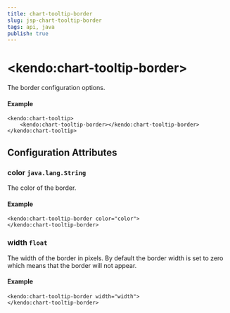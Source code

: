 ```yaml
---
title: chart-tooltip-border
slug: jsp-chart-tooltip-border
tags: api, java
publish: true
---
```


# \<kendo:chart-tooltip-border\>

The border configuration options.

#### Example
    <kendo:chart-tooltip>
        <kendo:chart-tooltip-border></kendo:chart-tooltip-border>
    </kendo:chart-tooltip>

## Configuration Attributes

### color `java.lang.String`

The color of the border.

#### Example
    <kendo:chart-tooltip-border color="color">
    </kendo:chart-tooltip-border>

### width `float`

The width of the border in pixels. By default the border width is set to zero which means that the border will not appear.

#### Example
    <kendo:chart-tooltip-border width="width">
    </kendo:chart-tooltip-border>

 
